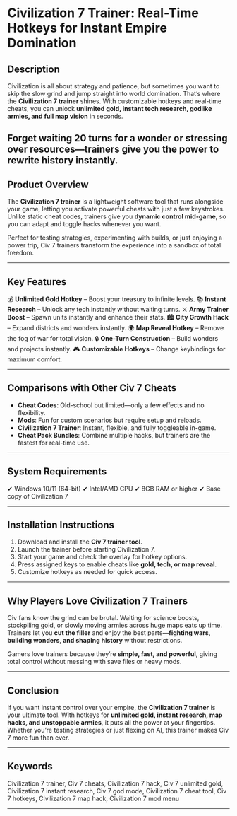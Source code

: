 # Civilization 7 Trainer: Real-Time Hotkeys for Instant Empire Domination

## Description

Civilization is all about strategy and patience, but sometimes you want to skip the slow grind and jump straight into world domination. That’s where the **Civilization 7 trainer** shines. With customizable hotkeys and real-time cheats, you can unlock **unlimited gold, instant tech research, godlike armies, and full map vision** in seconds.

Forget waiting 20 turns for a wonder or stressing over resources—trainers give you the power to rewrite history instantly.
---

## Product Overview

The **Civilization 7 trainer** is a lightweight software tool that runs alongside your game, letting you activate powerful cheats with just a few keystrokes. Unlike static cheat codes, trainers give you **dynamic control mid-game**, so you can adapt and toggle hacks whenever you want.

Perfect for testing strategies, experimenting with builds, or just enjoying a power trip, Civ 7 trainers transform the experience into a sandbox of total freedom.

---

## Key Features

💰 **Unlimited Gold Hotkey** – Boost your treasury to infinite levels.
📚 **Instant Research** – Unlock any tech instantly without waiting turns.
⚔️ **Army Trainer Boost** – Spawn units instantly and enhance their stats.
🏙 **City Growth Hack** – Expand districts and wonders instantly.
🌍 **Map Reveal Hotkey** – Remove the fog of war for total vision.
🔒 **One-Turn Construction** – Build wonders and projects instantly.
🎮 **Customizable Hotkeys** – Change keybindings for maximum comfort.

---

## Comparisons with Other Civ 7 Cheats

* **Cheat Codes**: Old-school but limited—only a few effects and no flexibility.
* **Mods**: Fun for custom scenarios but require setup and reloads.
* **Civilization 7 Trainer**: Instant, flexible, and fully toggleable in-game.
* **Cheat Pack Bundles**: Combine multiple hacks, but trainers are the fastest for real-time use.

---

## System Requirements

✔ Windows 10/11 (64-bit)
✔ Intel/AMD CPU
✔ 8GB RAM or higher
✔ Base copy of Civilization 7

---

## Installation Instructions

1. Download and install the **Civ 7 trainer tool**.
2. Launch the trainer before starting Civilization 7.
3. Start your game and check the overlay for hotkey options.
4. Press assigned keys to enable cheats like **gold, tech, or map reveal**.
5. Customize hotkeys as needed for quick access.

---

## Why Players Love Civilization 7 Trainers

Civ fans know the grind can be brutal. Waiting for science boosts, stockpiling gold, or slowly moving armies across huge maps eats up time. Trainers let you **cut the filler** and enjoy the best parts—**fighting wars, building wonders, and shaping history** without restrictions.

Gamers love trainers because they’re **simple, fast, and powerful**, giving total control without messing with save files or heavy mods.

---

## Conclusion

If you want instant control over your empire, the **Civilization 7 trainer** is your ultimate tool. With hotkeys for **unlimited gold, instant research, map hacks, and unstoppable armies**, it puts all the power at your fingertips. Whether you’re testing strategies or just flexing on AI, this trainer makes Civ 7 more fun than ever.

---

## Keywords

Civilization 7 trainer, Civ 7 cheats, Civilization 7 hack, Civ 7 unlimited gold, Civilization 7 instant research, Civ 7 god mode, Civilization 7 cheat tool, Civ 7 hotkeys, Civilization 7 map hack, Civilization 7 mod menu

---
